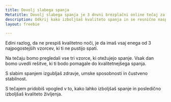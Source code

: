```yaml
---
title: Dovolj slabega spanja
Metatitle: Dovolj slabega spanja je 3 dnvni brezplačni online tečaj za osebe, ki si želijo kvalitetnega spanja
description: Odkrij kako izboljšaš kvaliteto spanja in se resnično naspiš, da bodo tvoji dnevi polni energije, KREATkreative in zdravja, brez stranskih učinkov.
layout: freebie

---
```


Edini razlog, da ne prespiš kvalitetno noči, je da imaš vsaj enega od 3 najpogostejših vzorcev, ki ti ne pustijo spati.

Na tečaju bomo pregledali vse tri vzorce, ki otežujejo spanje. Vsak dan bomo uvedli rešitve, ki ti bodo pomagale do kvalitetnejšega spanja.


S slabim spanjem izgubljaš zdravje, umske sposobnosti in čustveno stabilnost.

S tečajem pridobiš vpogled v to, kako lahko izboljšaš spanje in posledično izboljšaš kvaliteto življenja.
